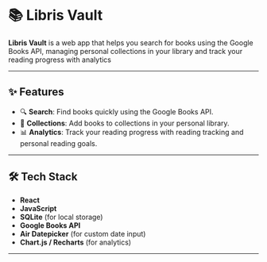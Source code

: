 # 📚 Libris Vault

**Libris Vault** is a web app that helps you search for books using the Google Books API, managing personal collections in your library and track your reading progress with analytics

---

## ✨ Features

- 🔍 **Search**: Find books quickly using the Google Books API.
- 📘 **Collections**: Add books to collections in your personal library.
- 📊 **Analytics**: Track your reading progress with reading tracking and personal reading goals.

---

## 🛠 Tech Stack

- **React**
- **JavaScript**
- **SQLite** (for local storage)
- **Google Books API**
- **Air Datepicker** (for custom date input)
- **Chart.js / Recharts** (for analytics)

---
